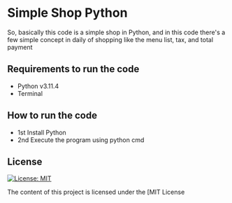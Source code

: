 # Simple Shop Python
So, basically this code is a simple shop in Python, and in this code there's a few simple concept in daily of shopping like the menu list, tax, and total payment

## Requirements to run the code
- Python v3.11.4
- Terminal

## How to run the code
- 1st Install Python
- 2nd Execute the program using python cmd

## License
[![License: MIT](https://img.shields.io/badge/License-MIT-yellow.svg)](https://opensource.org/licenses/MIT)

The content of this project is licensed under the [MIT License